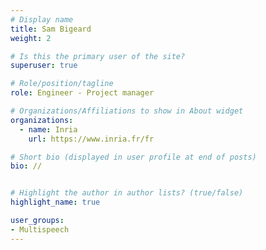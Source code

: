 ```yaml
---
# Display name
title: Sam Bigeard
weight: 2

# Is this the primary user of the site?
superuser: true

# Role/position/tagline
role: Engineer - Project manager

# Organizations/Affiliations to show in About widget
organizations:
  - name: Inria
    url: https://www.inria.fr/fr

# Short bio (displayed in user profile at end of posts)
bio: //


# Highlight the author in author lists? (true/false)
highlight_name: true

user_groups:
- Multispeech
---
```

